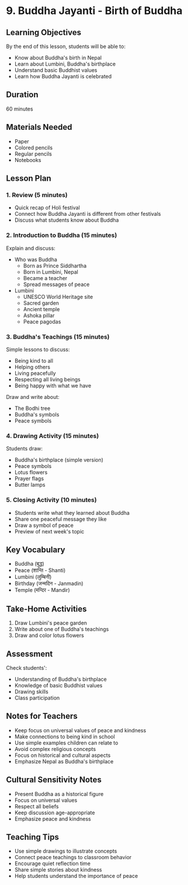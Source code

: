 # 9. Buddha Jayanti - Birth of Buddha

## Learning Objectives

By the end of this lesson, students will be able to:

- Know about Buddha's birth in Nepal
- Learn about Lumbini, Buddha's birthplace
- Understand basic Buddhist values
- Learn how Buddha Jayanti is celebrated

## Duration

60 minutes

## Materials Needed

- Paper
- Colored pencils
- Regular pencils
- Notebooks

## Lesson Plan

### 1. Review (5 minutes)

- Quick recap of Holi festival
- Connect how Buddha Jayanti is different from other festivals
- Discuss what students know about Buddha

### 2. Introduction to Buddha (15 minutes)

Explain and discuss:

- Who was Buddha
    - Born as Prince Siddhartha
    - Born in Lumbini, Nepal
    - Became a teacher
    - Spread messages of peace
- Lumbini
    - UNESCO World Heritage site
    - Sacred garden
    - Ancient temple
    - Ashoka pillar
    - Peace pagodas

### 3. Buddha's Teachings (15 minutes)

Simple lessons to discuss:

- Being kind to all
- Helping others
- Living peacefully
- Respecting all living beings
- Being happy with what we have

Draw and write about:

- The Bodhi tree
- Buddha's symbols
- Peace symbols

### 4. Drawing Activity (15 minutes)

Students draw:

- Buddha's birthplace (simple version)
- Peace symbols
- Lotus flowers
- Prayer flags
- Butter lamps

### 5. Closing Activity (10 minutes)

- Students write what they learned about Buddha
- Share one peaceful message they like
- Draw a symbol of peace
- Preview of next week's topic

## Key Vocabulary

- Buddha (बुद्ध)
- Peace (शान्ति - Shanti)
- Lumbini (लुम्बिनी)
- Birthday (जन्मदिन - Janmadin)
- Temple (मन्दिर - Mandir)

## Take-Home Activities

1. Draw Lumbini's peace garden
2. Write about one of Buddha's teachings
3. Draw and color lotus flowers

## Assessment

Check students':

- Understanding of Buddha's birthplace
- Knowledge of basic Buddhist values
- Drawing skills
- Class participation

## Notes for Teachers

- Keep focus on universal values of peace and kindness
- Make connections to being kind in school
- Use simple examples children can relate to
- Avoid complex religious concepts
- Focus on historical and cultural aspects
- Emphasize Nepal as Buddha's birthplace

## Cultural Sensitivity Notes

- Present Buddha as a historical figure
- Focus on universal values
- Respect all beliefs
- Keep discussion age-appropriate
- Emphasize peace and kindness

## Teaching Tips

- Use simple drawings to illustrate concepts
- Connect peace teachings to classroom behavior
- Encourage quiet reflection time
- Share simple stories about kindness
- Help students understand the importance of peace